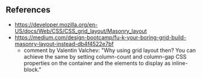 

## References

- https://developer.mozilla.org/en-US/docs/Web/CSS/CSS_grid_layout/Masonry_layout
- https://medium.com/design-bootcamp/fu-k-your-boring-grid-build-masonry-layout-instead-db4f4522e7bf
  - comment by Valentin Valchev: "Why using grid layout then? You can achieve the same by setting column-count and column-gap CSS properties on the container and the elements to display as inline-block."